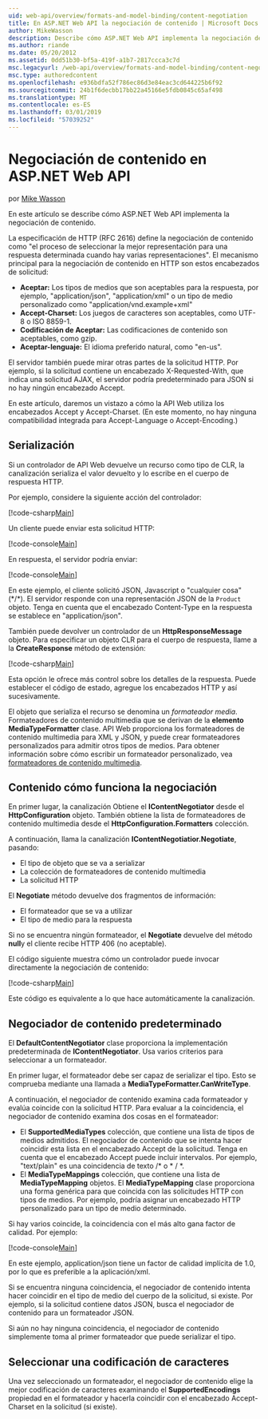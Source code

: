```yaml
---
uid: web-api/overview/formats-and-model-binding/content-negotiation
title: En ASP.NET Web API la negociación de contenido | Microsoft Docs
author: MikeWasson
description: Describe cómo ASP.NET Web API implementa la negociación de contenido HTTP.
ms.author: riande
ms.date: 05/20/2012
ms.assetid: 0dd51b30-bf5a-419f-a1b7-2817ccca3c7d
msc.legacyurl: /web-api/overview/formats-and-model-binding/content-negotiation
msc.type: authoredcontent
ms.openlocfilehash: e936bdfa52f786ec86d3e84eac3cd644225b6f92
ms.sourcegitcommit: 24b1f6decbb17bb22a45166e5fdb0845c65af498
ms.translationtype: MT
ms.contentlocale: es-ES
ms.lasthandoff: 03/01/2019
ms.locfileid: "57039252"
---
```

<a name="content-negotiation-in-aspnet-web-api"></a>Negociación de contenido en ASP.NET Web API
====================
por [Mike Wasson](https://github.com/MikeWasson)

En este artículo se describe cómo ASP.NET Web API implementa la negociación de contenido.

La especificación de HTTP (RFC 2616) define la negociación de contenido como "el proceso de seleccionar la mejor representación para una respuesta determinada cuando hay varias representaciones". El mecanismo principal para la negociación de contenido en HTTP son estos encabezados de solicitud:

- **Aceptar:** Los tipos de medios que son aceptables para la respuesta, por ejemplo, "application/json", "application/xml" o un tipo de medio personalizado como &quot;application/vnd.example+xml&quot;
- **Accept-Charset:** Los juegos de caracteres son aceptables, como UTF-8 o ISO 8859-1.
- **Codificación de Aceptar:** Las codificaciones de contenido son aceptables, como gzip.
- **Aceptar-lenguaje:** El idioma preferido natural, como "en-us".

El servidor también puede mirar otras partes de la solicitud HTTP. Por ejemplo, si la solicitud contiene un encabezado X-Requested-With, que indica una solicitud AJAX, el servidor podría predeterminado para JSON si no hay ningún encabezado Accept.

En este artículo, daremos un vistazo a cómo la API Web utiliza los encabezados Accept y Accept-Charset. (En este momento, no hay ninguna compatibilidad integrada para Accept-Language o Accept-Encoding.)

## <a name="serialization"></a>Serialización

Si un controlador de API Web devuelve un recurso como tipo de CLR, la canalización serializa el valor devuelto y lo escribe en el cuerpo de respuesta HTTP.

Por ejemplo, considere la siguiente acción del controlador:

[!code-csharp[Main](content-negotiation/samples/sample1.cs)]

Un cliente puede enviar esta solicitud HTTP:

[!code-console[Main](content-negotiation/samples/sample2.cmd)]

En respuesta, el servidor podría enviar:

[!code-console[Main](content-negotiation/samples/sample3.cmd)]

En este ejemplo, el cliente solicitó JSON, Javascript o "cualquier cosa" (\*/\*). El servidor responde con una representación JSON de la `Product` objeto. Tenga en cuenta que el encabezado Content-Type en la respuesta se establece en &quot;application/json&quot;.

También puede devolver un controlador de un **HttpResponseMessage** objeto. Para especificar un objeto CLR para el cuerpo de respuesta, llame a la **CreateResponse** método de extensión:

[!code-csharp[Main](content-negotiation/samples/sample4.cs)]

Esta opción le ofrece más control sobre los detalles de la respuesta. Puede establecer el código de estado, agregue los encabezados HTTP y así sucesivamente.

El objeto que serializa el recurso se denomina un *formateador media*. Formateadores de contenido multimedia que se derivan de la **elemento MediaTypeFormatter** clase. API Web proporciona los formateadores de contenido multimedia para XML y JSON, y puede crear formateadores personalizados para admitir otros tipos de medios. Para obtener información sobre cómo escribir un formateador personalizado, vea [formateadores de contenido multimedia](media-formatters.md).

## <a name="how-content-negotiation-works"></a>Contenido cómo funciona la negociación

En primer lugar, la canalización Obtiene el **IContentNegotiator** desde el **HttpConfiguration** objeto. También obtiene la lista de formateadores de contenido multimedia desde el **HttpConfiguration.Formatters** colección.

A continuación, llama la canalización **IContentNegotiatior.Negotiate**, pasando:

- El tipo de objeto que se va a serializar
- La colección de formateadores de contenido multimedia
- La solicitud HTTP

El **Negotiate** método devuelve dos fragmentos de información:

- El formateador que se va a utilizar
- El tipo de medio para la respuesta

Si no se encuentra ningún formateador, el **Negotiate** devuelve del método **null**y el cliente recibe HTTP 406 (no aceptable).

El código siguiente muestra cómo un controlador puede invocar directamente la negociación de contenido:

[!code-csharp[Main](content-negotiation/samples/sample5.cs)]

Este código es equivalente a lo que hace automáticamente la canalización.

## <a name="default-content-negotiator"></a>Negociador de contenido predeterminado

El **DefaultContentNegotiator** clase proporciona la implementación predeterminada de **IContentNegotiator**. Usa varios criterios para seleccionar a un formateador.

En primer lugar, el formateador debe ser capaz de serializar el tipo. Esto se comprueba mediante una llamada a **MediaTypeFormatter.CanWriteType**.

A continuación, el negociador de contenido examina cada formateador y evalúa coincide con la solicitud HTTP. Para evaluar a la coincidencia, el negociador de contenido examina dos cosas en el formateador:

- El **SupportedMediaTypes** colección, que contiene una lista de tipos de medios admitidos. El negociador de contenido que se intenta hacer coincidir esta lista en el encabezado Accept de la solicitud. Tenga en cuenta que el encabezado Accept puede incluir intervalos. Por ejemplo, "text/plain" es una coincidencia de texto /\* o \* / \*.
- El **MediaTypeMappings** colección, que contiene una lista de **MediaTypeMapping** objetos. El **MediaTypeMapping** clase proporciona una forma genérica para que coincida con las solicitudes HTTP con tipos de medios. Por ejemplo, podría asignar un encabezado HTTP personalizado para un tipo de medio determinado.

Si hay varios coincide, la coincidencia con el más alto gana factor de calidad. Por ejemplo:

[!code-console[Main](content-negotiation/samples/sample6.cmd)]

En este ejemplo, application/json tiene un factor de calidad implícita de 1.0, por lo que es preferible a la aplicación/xml.

Si se encuentra ninguna coincidencia, el negociador de contenido intenta hacer coincidir en el tipo de medio del cuerpo de la solicitud, si existe. Por ejemplo, si la solicitud contiene datos JSON, busca el negociador de contenido para un formateador JSON.

Si aún no hay ninguna coincidencia, el negociador de contenido simplemente toma al primer formateador que puede serializar el tipo.

## <a name="selecting-a-character-encoding"></a>Seleccionar una codificación de caracteres

Una vez seleccionado un formateador, el negociador de contenido elige la mejor codificación de caracteres examinando el **SupportedEncodings** propiedad en el formateador y hacerla coincidir con el encabezado Accept-Charset en la solicitud (si existe).

